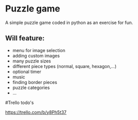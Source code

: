 # Puzzle game
A simple puzzle game coded in python as an exercise for fun.

## Will feature:

- menu for image selection
- adding custom images
- many puzzle sizes
- different piece types (normal, square, hexagon,...)
- optional timer
- music
- finding border pieces
- puzzle categories
- ...

#Trello todo's

https://trello.com/b/y8Ph5t37
